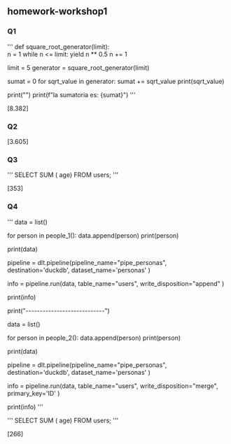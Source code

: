 ## homework-workshop1

### Q1

'''
def square_root_generator(limit):  
    n = 1
    while n <= limit:
        yield n ** 0.5
        n += 1

limit = 5
generator = square_root_generator(limit)

sumat = 0
for sqrt_value in generator:
    sumat += sqrt_value
    print(sqrt_value)

print("")
print(f"la sumatoria es: {sumat}")
'''

[8.382]



### Q2

[3.605]




### Q3

'''
SELECT SUM ( age) 
FROM users;
'''

[353]


### Q4

'''
data = list()

for person in people_1():
    data.append(person)
    print(person)

print(data)


pipeline = dlt.pipeline(pipeline_name="pipe_personas",
                        destination='duckdb', 
                        dataset_name='personas'
                        )

info = pipeline.run(data, 
                    table_name="users", 
                    write_disposition="append"
                    )


print(info)

print("----------------------------")

data = list()

for person in people_2():
    data.append(person)
    print(person)

print(data)

pipeline = dlt.pipeline(pipeline_name="pipe_personas",
                        destination='duckdb', 
                        dataset_name='personas'
                        )

info = pipeline.run(data, 
                    table_name="users", 
                    write_disposition="merge",
                    primary_key='ID'
                    )


print(info)
'''

'''
SELECT SUM ( age) 
FROM users;
'''

[266]
